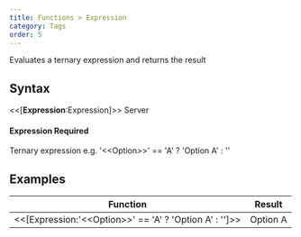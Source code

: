 ```yaml
---
title: Functions > Expression
category: Tags
order: 5
---
```


Evaluates a ternary expression and returns the result

## Syntax

&lt;&lt;[**Expression**:Expression]&gt;&gt; <span class="badge platform">Server</span>

#### Expression <span class="badge platform">Required</span>
Ternary expression e.g. &apos;&lt;&lt;Option&gt;&gt;&apos; == &apos;A&apos; ? &apos;Option A&apos; : &apos;&apos;

## Examples

|Function|Result|
|---|---|
|&lt;&lt;[Expression:&apos;&lt;&lt;Option&gt;&gt;&apos; == &apos;A&apos; ? &apos;Option A&apos; : &apos;&apos;]&gt;&gt;|Option A|
